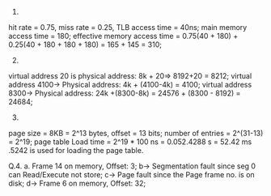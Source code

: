 1.
hit rate = 0.75, miss rate = 0.25, TLB access time = 40ns;
main memory access time = 180;
effective memory access time 
= 0.75(40 + 180) + 0.25(40 + 180 + 180 + 180) = 165 + 145 = 310;

2.
virtual address 20 is physical address: 8k + 20=> 8192+20 = 8212;
virtual address 4100-> Physical address: 4k + (4100-4k) = 4100;
virtual address 8300-> Physical address: 24k +(8300-8k)
    = 24576 + (8300 - 8192) = 24684;

3.
page size = 8KB = 2^13 bytes, offset = 13 bits;
number of entries = 2^(31-13) = 2^19;
page table Load time  = 2^19 * 100 ns = 0.052.4288 s = 52.42 ms
.5242 is used for loading the page table.

Q.4.
a. Frame 14 on memory, Offset: 3;
b-> Segmentation fault since seg 0 can Read/Execute not store; 
c-> Page fault since the Page frame no. is on disk;
d-> Frame 6 on memory, Offset: 32;